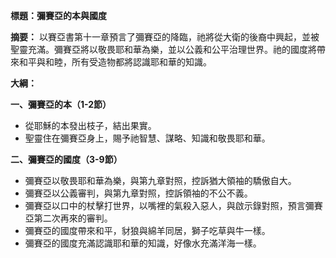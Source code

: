 **標題：彌賽亞的本與國度**

**摘要：**
以賽亞書第十一章預言了彌賽亞的降臨，祂將從大衛的後裔中興起，並被聖靈充滿。彌賽亞將以敬畏耶和華為樂，並以公義和公平治理世界。祂的國度將帶來和平與和睦，所有受造物都將認識耶和華的知識。

**大綱：**

**一、彌賽亞的本（1-2節）**
* 從耶穌的本發出枝子，結出果實。
* 聖靈住在彌賽亞身上，賜予祂智慧、謀略、知識和敬畏耶和華。

**二、彌賽亞的國度（3-9節）**
* 彌賽亞以敬畏耶和華為樂，與第九章對照，控訴猶大領袖的驕傲自大。
* 彌賽亞以公義審判，與第九章對照，控訴領袖的不公不義。
* 彌賽亞以口中的杖擊打世界，以嘴裡的氣殺入惡人，與啟示錄對照，預言彌賽亞第二次再來的審判。
* 彌賽亞的國度帶來和平，豺狼與綿羊同居，獅子吃草與牛一樣。
* 彌賽亞的國度充滿認識耶和華的知識，好像水充滿洋海一樣。
